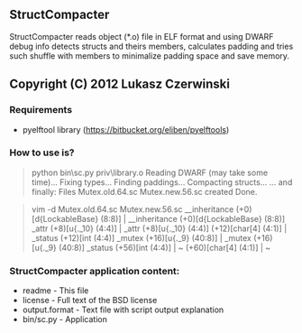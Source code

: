 ## StructCompacter
StructCompacter reads object (*.o) file in ELF format and using DWARF debug info detects structs and theirs members, calculates padding and tries such shuffle with members to minimalize padding space and save memory.
  
## Copyright (C) 2012 Lukasz Czerwinski
  
  
### Requirements
* pyelftool library (https://bitbucket.org/eliben/pyelftools)
  
  
### How to use is?
>python bin\sc.py priv\library.o
Reading DWARF (may take some time)...
Fixing types...
Finding paddings...
Compacting structs...
... and finally:
Files Mutex.old.64.sc Mutex.new.56.sc created
Done.
  
>vim -d Mutex.old.64.sc Mutex.new.56.sc
__inheritance  (+0)[d{LockableBase} (8:8)]  |  __inheritance  (+0)[d{LockableBase} (8:8)]
_attr          (+8)[u{._10} (4:4)]          |  _attr          (+8)[u{._10} (4:4)]
              (+12)[char[4] (4:1)]          |  _status       (+12)[int (4:4)]
_mutex        (+16)[u{._9} (40:8)]          |  _mutex        (+16)[u{._9} (40:8)]
_status       (+56)[int (4:4)]              |  ~
              (+60)[char[4] (4:1)]          |  ~
  
### StructCompacter application content:
* readme  - This file
* license - Full text of the BSD license
* output.format - Text file with script output explanation
* bin/sc.py - Application  
